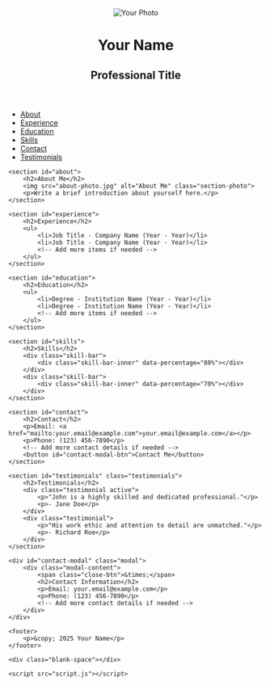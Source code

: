 <!DOCTYPE html>
<html lang="en">
<head>
    <meta charset="UTF-8">
    <meta name="viewport" content="width=device-width, initial-scale=1.0">
    <title>Your Name | CV</title>
    <link rel="stylesheet" href="styles.css">
    <link href="https://fonts.googleapis.com/css2?family=Merriweather:wght@400;700&display=swap" rel="stylesheet">
</head>
<body>
    <header>
        <div class="header-content">
            <img src="your-photo.jpg" alt="Your Photo" class="profile-photo">
            <div>
                <h1>Your Name</h1>
                <h2>Professional Title</h2>
            </div>
        </div>
    </header>
    <nav>
        <ul>
            <li><a href="#about">About</a></li>
            <li><a href="#experience">Experience</a></li>
            <li><a href="#education">Education</a></li>
            <li><a href="#skills">Skills</a></li>
            <li><a href="#contact">Contact</a></li>
            <li><a href="#testimonials">Testimonials</a></li>
        </ul>
    </nav>
    
    <section id="about">
        <h2>About Me</h2>
        <img src="about-photo.jpg" alt="About Me" class="section-photo">
        <p>Write a brief introduction about yourself here.</p>
    </section>
    
    <section id="experience">
        <h2>Experience</h2>
        <ul>
            <li>Job Title - Company Name (Year - Year)</li>
            <li>Job Title - Company Name (Year - Year)</li>
            <!-- Add more items if needed -->
        </ul>
    </section>
    
    <section id="education">
        <h2>Education</h2>
        <ul>
            <li>Degree - Institution Name (Year - Year)</li>
            <li>Degree - Institution Name (Year - Year)</li>
            <!-- Add more items if needed -->
        </ul>
    </section>
    
    <section id="skills">
        <h2>Skills</h2>
        <div class="skill-bar">
            <div class="skill-bar-inner" data-percentage="80%"></div>
        </div>
        <div class="skill-bar">
            <div class="skill-bar-inner" data-percentage="70%"></div>
        </div>
    </section>
    
    <section id="contact">
        <h2>Contact</h2>
        <p>Email: <a href="mailto:your.email@example.com">your.email@example.com</a></p>
        <p>Phone: (123) 456-7890</p>
        <!-- Add more contact details if needed -->
        <button id="contact-modal-btn">Contact Me</button>
    </section>
    
    <section id="testimonials" class="testimonials">
        <h2>Testimonials</h2>
        <div class="testimonial active">
            <p>"John is a highly skilled and dedicated professional."</p>
            <p>- Jane Doe</p>
        </div>
        <div class="testimonial">
            <p>"His work ethic and attention to detail are unmatched."</p>
            <p>- Richard Roe</p>
        </div>
    </section>
    
    <div id="contact-modal" class="modal">
        <div class="modal-content">
            <span class="close-btn">&times;</span>
            <h2>Contact Information</h2>
            <p>Email: your.email@example.com</p>
            <p>Phone: (123) 456-7890</p>
            <!-- Add more contact details if needed -->
        </div>
    </div>
    
    <footer>
        <p>&copy; 2025 Your Name</p>
    </footer>

    <div class="blank-space"></div>
    
    <script src="script.js"></script>
</body>
</html>
